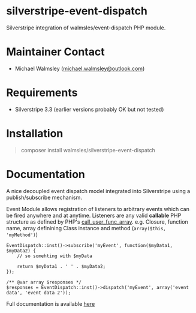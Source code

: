 # silverstripe-event-dispatch
Silverstripe integration of walmsles/event-dispatch PHP module.  

# Maintainer Contact
- Michael Walmsley (michael.walmsley@outlook.com)

# Requirements
- Silverstripe 3.3 (earlier versions probably OK but not tested)

# Installation
> composer install walmsles/silverstripe-event-dispatch

# Documentation
A nice decoupled event dispatch model integrated into Silverstripe using a publish/subscribe mechanism.

Event Module allows registration of listeners to arbitrary events which can be fired anywhere and at anytime.  Listeners are any valid **callable** PHP structure as defined by PHP's [call_user_func_array](http://php.net/manual/en/function.call-user-func-array.php).
e.g. Closure, function name, array definining Class instance and method (`array($this, 'myMethod')`)

```
EventDispatch::inst()->subscribe('myEvent', function($myData1, $myData2) {
    // so somehting with $myData
    
    return $myData1 . ' ' . $myData2;
});

/** @var array $responses */
$responses = EventDispatch::inst()->dispatch('myEvent', array('event data', 'event data 2'));
```

Full documentation is available [here](https://github.com/walmsles/event-dispatch)
